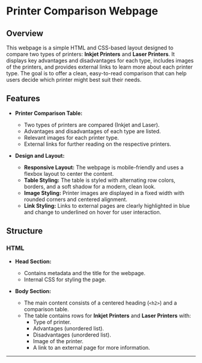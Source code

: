 # Printer Comparison Webpage

## Overview

This webpage is a simple HTML and CSS-based layout designed to compare two types of printers: **Inkjet Printers** and **Laser Printers**. It displays key advantages and disadvantages for each type, includes images of the printers, and provides external links to learn more about each printer type. The goal is to offer a clean, easy-to-read comparison that can help users decide which printer might best suit their needs.

## Features

- **Printer Comparison Table:** 
  - Two types of printers are compared (Inkjet and Laser).
  - Advantages and disadvantages of each type are listed.
  - Relevant images for each printer type.
  - External links for further reading on the respective printers.

- **Design and Layout:**
  - **Responsive Layout:** The webpage is mobile-friendly and uses a flexbox layout to center the content.
  - **Table Styling:** The table is styled with alternating row colors, borders, and a soft shadow for a modern, clean look.
  - **Image Styling:** Printer images are displayed in a fixed width with rounded corners and centered alignment.
  - **Link Styling:** Links to external pages are clearly highlighted in blue and change to underlined on hover for user interaction.

## Structure

### HTML

- **Head Section:**
  - Contains metadata and the title for the webpage.
  - Internal CSS for styling the page.

- **Body Section:**
  - The main content consists of a centered heading (`<h2>`) and a comparison table.
  - The table contains rows for **Inkjet Printers** and **Laser Printers** with:
    - Type of printer.
    - Advantages (unordered list).
    - Disadvantages (unordered list).
    - Image of the printer.
    - A link to an external page for more information.

---
